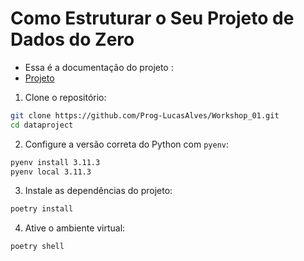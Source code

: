 # Como Estruturar o Seu Projeto de Dados do Zero

- Essa é a documentação do projeto :
- [Projeto](https://Prog-LucasAlves.github.io/Workshop_01/)

1. Clone o repositório:

```bash
git clone https://github.com/Prog-LucasAlves/Workshop_01.git
cd dataproject
```

2. Configure a versão correta do Python com `pyenv`:

```bash
pyenv install 3.11.3
pyenv local 3.11.3
```

3. Instale as dependências do projeto:

```bash
poetry install
```

4. Ative o ambiente virtual:

```bash
poetry shell
```

